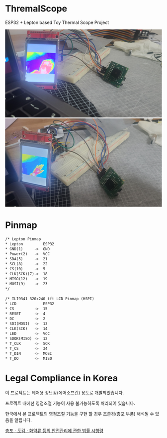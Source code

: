 # ThremalScope
ESP32 + Lepton based Toy Thermal Scope Project

![Sample1](./images/sample_1.jpeg)
![Sample1](./images/sample_2.jpeg)

# Pinmap
 ```
/* Lepton Pinmap
 * Lepton         ESP32
 * GND(1)     ->  GND
 * Power(2)   ->  VCC
 * SDA(5)     ->  21
 * SCL(8)     ->  22
 * CS(10)     ->  5
 * CLK(SCK)(7)->  18
 * MISO(12)   ->  19
 * MOSI(9)    ->  23
 */

/* ILI9341 320x240 tft LCD Pinmap (HSPI)
 * LCD            ESP32
 * CS         ->  15
 * RESET      ->  4
 * DC         ->  2
 * SDI(MOSI)  ->  13
 * CLK(SCK)   ->  14
 * LED        ->  VCC
 * SDOK(MISO) ->  12
 * T_CLK      ->  SCK
 * T_CS       ->  34
 * T_DIN      ->  MOSI
 * T_DO       ->  MISO
```

# Legal Compliance in Korea
이 프로젝트는 레저용 장난감(에어소프건) 용도로 개발되었습니다.

프로젝트 내에선 영점조절 기능이 사용 불가능하도록 처리되어 있습니다.

한국에서 본 프로젝트의 영점조절 기능을 구현 할 경우 조준경(총포 부품) 해석될 수 있음을 알립니다.

[총포ㆍ도검ㆍ화약류 등의 안전관리에 관한 법률 시행령](https://www.law.go.kr/%EB%B2%95%EB%A0%B9/%EC%B4%9D%ED%8F%AC%E3%86%8D%EB%8F%84%EA%B2%80%E3%86%8D%ED%99%94%EC%95%BD%EB%A5%98%EB%93%B1%EC%9D%98%EC%95%88%EC%A0%84%EA%B4%80%EB%A6%AC%EC%97%90%EA%B4%80%ED%95%9C%EB%B2%95%EB%A5%A0%EC%8B%9C%ED%96%89%EB%A0%B9)
